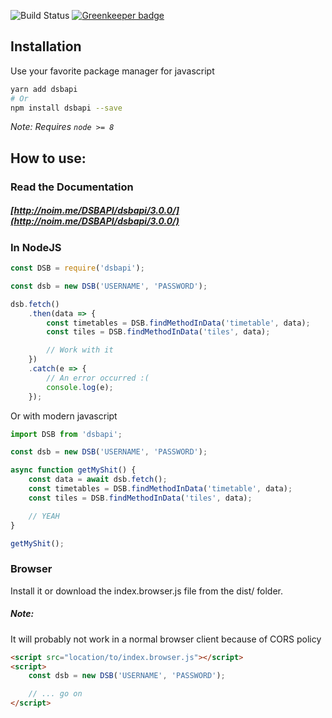 ![Build Status](https://action-badges.now.sh/TheNoim/DSBAPI) [![Greenkeeper badge](https://badges.greenkeeper.io/TheNoim/DSBAPI.svg)](https://greenkeeper.io/)

## Installation

Use your favorite package manager for javascript

```bash
yarn add dsbapi
# Or
npm install dsbapi --save
```

_Note: Requires `node >= 8`_

## How to use:

### Read the Documentation

##### [http://noim.me/DSBAPI/dsbapi/3.0.0/](http://noim.me/DSBAPI/dsbapi/3.0.0/)

### In NodeJS

```javascript
const DSB = require('dsbapi');

const dsb = new DSB('USERNAME', 'PASSWORD');

dsb.fetch()
	.then(data => {
		const timetables = DSB.findMethodInData('timetable', data);
		const tiles = DSB.findMethodInData('tiles', data);

		// Work with it
	})
	.catch(e => {
		// An error occurred :(
		console.log(e);
	});
```

Or with modern javascript

```javascript
import DSB from 'dsbapi';

const dsb = new DSB('USERNAME', 'PASSWORD');

async function getMyShit() {
	const data = await dsb.fetch();
	const timetables = DSB.findMethodInData('timetable', data);
	const tiles = DSB.findMethodInData('tiles', data);

	// YEAH
}

getMyShit();
```

### Browser

Install it or download the index.browser.js file from the dist/ folder.

##### Note:

It will probably not work in a normal browser client because of CORS policy

```html
<script src="location/to/index.browser.js"></script>
<script>
	const dsb = new DSB('USERNAME', 'PASSWORD');

	// ... go on
</script>
```
